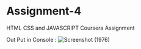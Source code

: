 # Assignment-4
HTML CSS and JAVASCRIPT Coursera Assignment

Out Put in Console :
![Screenshot (1976)](https://github.com/Amanjain090302/Assignment-4/assets/104033983/42b246aa-83ba-474a-9ff4-689fd888a2c0)
